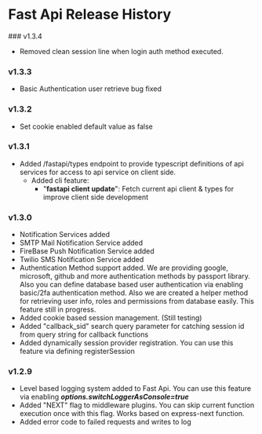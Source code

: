# Fast Api Release History
### v1.3.4
- Removed clean session line when login auth method executed.
### v1.3.3
- Basic Authentication user retrieve bug fixed
### v1.3.2
- Set cookie enabled default value as false
### v1.3.1
- Added /fastapi/types endpoint to provide typescript definitions of api services for access to api service on client side.
    - Added cli feature:
        - "**fastapi client update**": Fetch current api client & types for improve client side development
### v1.3.0
- Notification Services added
- SMTP Mail Notification Service added
- FireBase Push Notification Service added
- Twilio SMS Notification Service added
- Authentication Method support added. We are providing google, microsoft, github and more authentication methods by passport library. Also you can define database based user authentication via enabling basic/2fa authentication method. Also we are created a helper method for retrieving user info, roles and permissions from database easily. This feature still in progress.
- Added cookie based session management. (Still testing)
- Added "callback_sid" search query parameter for catching session id from query string for callback functions
- Added dynamically session provider registration. You can use this feature via defining registerSession
### v1.2.9
- Level based logging system added to Fast Api. You can use this feature via enabling ***options.switchLoggerAsConsole=true***
- Added "NEXT" flag to middleware plugins. You can skip current function execution once with this flag. Works based on express-next function.
- Added error code to failed requests and writes to log